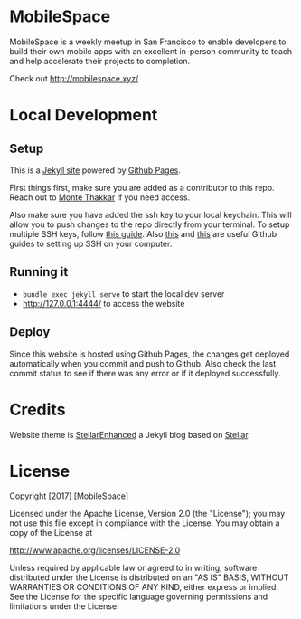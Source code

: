 # MobileSpace

MobileSpace is a weekly meetup in San Francisco to enable developers to build their own mobile apps with an excellent in-person community to teach and help accelerate their projects to completion.

Check out http://mobilespace.xyz/

# Local Development

## Setup

This is a [Jekyll site](https://jekyllrb.com/) powered by [Github Pages](https://pages.github.com/).

First things first, make sure you are added as a contributor to this repo. Reach out to [Monte Thakkar](https://github.com/monte9/) if you need access.

Also make sure you have added the ssh key to your local keychain. This will allow you to push changes to the repo directly from your terminal. To setup multiple SSH keys, follow [this guide](https://gist.github.com/jexchan/2351996). Also [this](https://help.github.com/articles/adding-a-new-ssh-key-to-your-github-account/) and [this](https://help.github.com/articles/reviewing-your-ssh-keys/) are useful Github guides to setting up SSH on your computer.

## Running it

- `bundle exec jekyll serve` to start the local dev server
- http://127.0.0.1:4444/ to access the website

## Deploy

Since this website is hosted using Github Pages, the changes get deployed automatically when you commit and push to Github. Also check the last commit status to see if there was any error or if it deployed successfully.

# Credits

Website theme is [StellarEnhanced](https://github.com/auv-iitk/auv-iitk.github.io) a Jekyll blog based on [Stellar](https://html5up.net/stellar).

# License

Copyright [2017] [MobileSpace]

Licensed under the Apache License, Version 2.0 (the "License"); you may not use this file except in compliance with the License. You may obtain a copy of the License at

http://www.apache.org/licenses/LICENSE-2.0

Unless required by applicable law or agreed to in writing, software distributed under the License is distributed on an "AS IS" BASIS, WITHOUT WARRANTIES OR CONDITIONS OF ANY KIND, either express or implied. See the License for the specific language governing permissions and limitations under the License.
